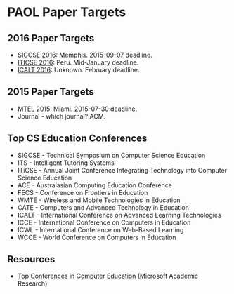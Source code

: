 # PAOL Paper Targets

## 2016 Paper Targets

* [SIGCSE 2016]: Memphis. 2015-09-07 deadline.
* [ITICSE 2016]: Peru. Mid-January deadline.
* [ICALT 2016]: Unknown. February deadline.

[SIGCSE 2016]: http://conference.researchbib.com/?action=viewEventDetails&eventid=25098&uid=r2791a
[ITICSE 2016]: https://www.google.com/webhp?sourceid=chrome-instant&ion=1&espv=2&ie=UTF-8#q=iticse%202016
[ICALT 2016]: http://www.ask4research.info/icalt/2016/

## 2015 Paper Targets

* [MTEL 2015]: Miami. 2015-07-30 deadline.
* Journal - which journal? ACM.

[MTEL 2015]: http://mtel.hsw-hameln.de/CfP_MTEL_2015.pdf

## Top CS Education Conferences

* SIGCSE - Technical Symposium on Computer Science Education
* ITS - Intelligent Tutoring Systems
* ITiCSE - Annual Joint Conference Integrating Technology into Computer Science Education
* ACE - Australasian Computing Education Conference
* FECS - Conference on Frontiers in Education
* WMTE - Wireless and Mobile Technologies in Education
* CATE - Computers and Advanced Technology in Education
* ICALT - International Conference on Advanced Learning Technologies
* ICCE - International Conference on Computers in Education
* ICWL - International Conference on Web-Based Learning
* WCCE - World Conference on Computers in Education

## Resources

* [Top Conferences in Computer Education](tcce) (Microsoft Academic Research)

[tcce]: http://academic.research.microsoft.com/RankList?entitytype=3&topdomainid=2&subdomainid=23&orderby=1
